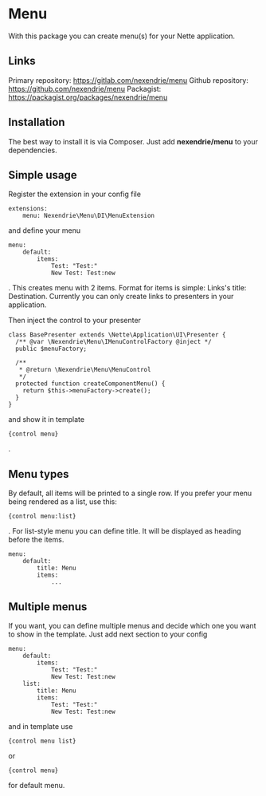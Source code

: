 Menu
====

With this package you can create menu(s) for your Nette application.

Links
-----

Primary repository: https://gitlab.com/nexendrie/menu
Github repository: https://github.com/nexendrie/menu
Packagist: https://packagist.org/packages/nexendrie/menu

Installation
------------
The best way to install it is via Composer. Just add **nexendrie/menu** to your dependencies.

Simple usage
------------

Register the extension in your config file

```
extensions:
    menu: Nexendrie\Menu\DI\MenuExtension
```

and define your menu

```
menu:
    default:
        items:
            Test: "Test:"
            New Test: Test:new
```

. This creates menu with 2 items. Format for items is simple: Links's title: Destination. Currently you can only create links to presenters in your application.

Then inject the control to your presenter

```
class BasePresenter extends \Nette\Application\UI\Presenter {
  /** @var \Nexendrie\Menu\IMenuControlFactory @inject */
  public $menuFactory;
  
  /**
   * @return \Nexendrie\Menu\MenuControl
   */
  protected function createComponentMenu() {
    return $this->menuFactory->create();
  }
}
```

and show it in template

```
{control menu}
```

.

Menu types
----------

By default, all items will be printed to a single row. If you prefer your menu being rendered as a list, use this:

```
{control menu:list}
```

. For list-style menu you can define title. It will be displayed as heading before the items.

```
menu:
    default:
        title: Menu
        items:
            ...
```

Multiple menus
--------------

If you want, you can define multiple menus and decide which one you want to show in the template. Just add next section to your config

```
menu:
    default:
        items:
            Test: "Test:"
            New Test: Test:new
    list:
        title: Menu
        items:
            Test: "Test:"
            New Test: Test:new
```

and in template use


```
{control menu list}
```

or

```
{control menu}
```

for default menu.